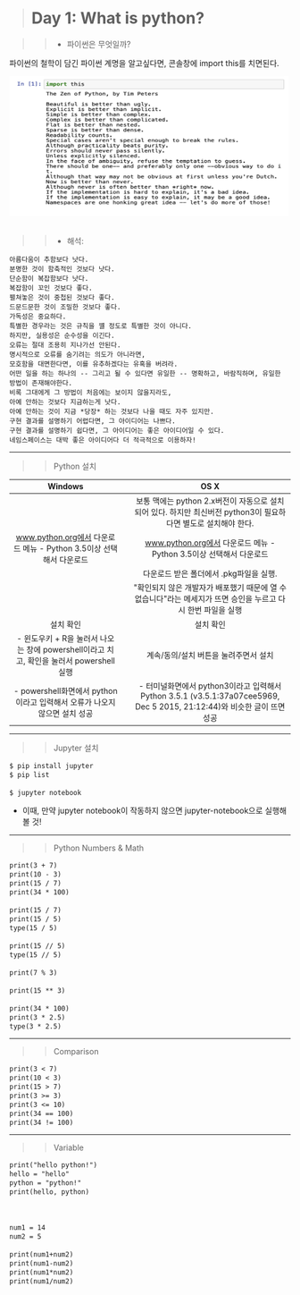 > # Day 1: What is python?

>> - 파이썬은 무엇일까? <br>
  
파이썬의 철학이 담긴 파이썬 계명을 알고싶다면, 콘솔창에 import this를 치면된다.

<img src="./python_import_this.png" alt="python import this module" width=500 height=250 >
<br>
<br>

>> - 해석: 

  ```
  아름다움이 추함보다 낫다.
  분명한 것이 함축적인 것보다 낫다.
  단순함이 복잡함보다 낫다.
  복잡함이 꼬인 것보다 좋다.
  펼쳐놓은 것이 중첩된 것보다 좋다. 
  드문드문한 것이 조밀한 것보다 좋다.
  가독성은 중요하다.
  특별한 경우라는 것은 규칙을 꺨 정도로 특별한 것이 아니다. 
  하지만, 실용성은 순수성을 이긴다.
  오류는 절대 조용히 지나가선 안된다.
  명시적으로 오류를 숨기려는 의도가 아니라면,
  모호함을 대면한다면, 이를 유추하겠다는 유혹을 버려라. 
  어떤 일을 하는 하나의 -- 그리고 될 수 있다면 유일한 -- 명확하고, 바람직하며, 유일한 방법이 존재해야한다.
  비록 그대에게 그 방법이 처음에는 보이지 않을지라도, 
  아예 안하는 것보다 지금하는게 낫다. 
  아예 안하는 것이 지금 *당장* 하는 것보다 나을 때도 자주 있지만.
  구현 결과를 설명하기 어렵다면, 그 아이디어는 나쁘다. 
  구현 결과를 설명하기 쉽다면, 그 아이디어는 좋은 아이디어일 수 있다. 
  네임스페이스는 대박 좋은 아이디어다 더 적극적으로 이용하자!
  ```
<hr>

>> Python 설치

| Windows |   | OS X |
|:---:|:---:|:---:|
|||보통 맥에는 python 2.x버전이 자동으로 설치되어 있다. 하지만 최신버전 python3이 필요하다면 별도로 설치해야 한다.|
|www.python.org에서 다운로드 메뉴 - Python 3.5이상 선택해서 다운로드||www.python.org에서 다운로드 메뉴 - Python 3.5이상 선택해서 다운로드|
|||다운로드 받은 폴더에서 .pkg파일을 실행.|
|||"확인되지 않은 개발자가 배포했기 때문에 열 수 없습니다"라는 메세지가 뜨면 승인을 누르고 다시 한번 파일을 실행|
|설치 확인||설치 확인|
|- 윈도우키 + R을 눌러서 나오는 창에 powershell이라고 치고, 확인을 눌러서 powershell실행||계속/동의/설치 버튼을 눌려주면서 설치||- command + space를 눌러서 나오는 창에 터미널을 치고, 엔터를 눌러서 터미널실행|
|- powershell화면에서 python이라고 입력해서 오류가 나오지 않으면 설치 성공||- 터미널화면에서 python3이라고 입력해서 Python 3.5.1 (v3.5.1:37a07cee5969, Dec 5 2015, 21:12:44)와 비슷한 글이 뜨면 성공|


<hr>

>> Jupyter 설치
```
$ pip install jupyter
$ pip list

$ jupyter notebook
```
- 이때, 만약 jupyter notebook이 작동하지 않으면 jupyter-notebook으로 실행해 볼 것! 


<hr>

>> Python Numbers & Math 
```
print(3 + 7)
print(10 - 3)
print(15 / 7)
print(34 * 100)

print(15 / 7)
print(15 / 5)
type(15 / 5)

print(15 // 5)
type(15 // 5)

print(7 % 3)

print(15 ** 3)

print(34 * 100)
print(3 * 2.5)
type(3 * 2.5)
```
<hr>

>> Comparison
```
print(3 < 7)
print(10 < 3)
print(15 > 7)
print(3 >= 3)
print(3 <= 10)
print(34 == 100)
print(34 != 100)
```
<hr>

>> Variable
```
print("hello python!")
hello = "hello"
python = "python!"
print(hello, python)



num1 = 14
num2 = 5

print(num1+num2)
print(num1-num2)
print(num1*num2)
print(num1/num2)
```